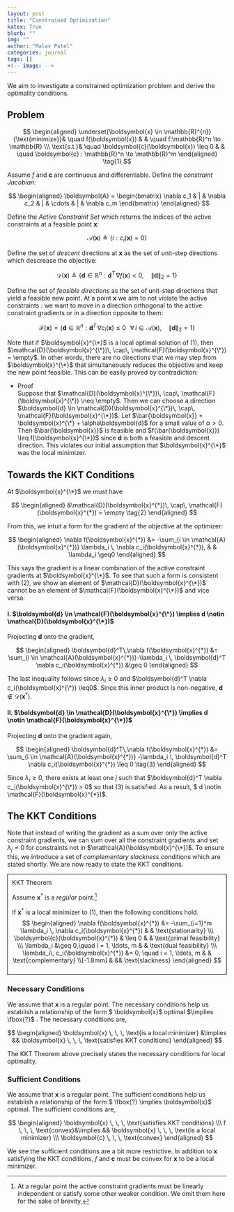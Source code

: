```yaml
---
layout: post
title: "Constrained Optimization"
katex: True
blurb: ""
img: ""
author: "Malav Patel"
categories: journal
tags: []
<!-- image: -->
---
```


We aim to investigate a constrained optimization problem and derive the optimality conditions.

## Problem

$$
\begin{aligned}
 \underset{\boldsymbol{x} \in \mathbb{R}^{n}}{\text{minimize}}& \quad f(\boldsymbol{x}) & & \quad f:\mathbb{R}^n \to \mathbb{R} \\\ 
 \text{s.t.}& \quad \boldsymbol{c}(\boldsymbol{x}) \leq 0 & & \quad \boldsymbol{c} : \mathbb{R}^n \to \mathbb{R}^m
\end{aligned} \tag{1}
$$

Assume $f$ and $\boldsymbol{c}$ are continuous and differentiable. Define the *constraint Jacobian*:

$$
\begin{aligned}
    \boldsymbol{A} = \begin{bmatrix}
    \nabla c_1 & | &  \nabla c_2 & | & \cdots & | & \nabla c_m
\end{bmatrix}
\end{aligned}
$$

Define the *Active Constraint Set* which returns the indices of the active constraints at a feasible point $\boldsymbol{x}$:

$$
\mathcal{A}(\boldsymbol{x}) \triangleq \{i : c_i(\boldsymbol{x}) = 0\}
$$

Define the set of *descent* directions at $\boldsymbol{x}$ as the set of unit-step directions which descrease the objective:

$$
\mathcal{D}(\boldsymbol{x}) \triangleq \{\boldsymbol{d} \in \mathbb{R}^n : \boldsymbol{d}^T\,\nabla f(\boldsymbol{x}) < 0, \quad \lVert \boldsymbol{d}\rVert_2 = 1\}
$$

Define the set of *feasible directions* as the set of unit-step directions that yield a feasible new point. At a point $\boldsymbol{x}$ we aim to not violate the active constraints : we want to move in a direction orthogonal to the active constraint gradients or in a direction opposite to them:

$$
\mathcal{F}(\boldsymbol{x}) = \{\boldsymbol{d}\in \mathbb{R}^n : \boldsymbol{d}^T \, \nabla c_i(\boldsymbol{x}) \leq 0 \, \, \, \,\forall\, i \in \mathcal{A}(\boldsymbol{x}), \quad \lVert \boldsymbol{d}\rVert_2 = 1\}
$$

Note that if $\boldsymbol{x}^{\*}$ is a local optimal solution of (1), then $\mathcal{D}(\boldsymbol{x}^{\*})\, \cap\, \mathcal{F}(\boldsymbol{x}^{\*}) = \empty$. In other words, there are no directions that we may step from $\boldsymbol{x}^{\*}$ that simultaneously reduces the objective and keep the new point feasible. This can be easily proved by contradiction:
- Proof <br>
  Suppose that $\mathcal{D}(\boldsymbol{x}^{\*})\, \cap\, \mathcal{F}(\boldsymbol{x}^{\*}) \neq \empty$. Then we can choose a direction $\boldsymbol{d} \in \mathcal{D}(\boldsymbol{x}^{\*})\, \cap\, \mathcal{F}(\boldsymbol{x}^{\*})$. Let $\bar{\boldsymbol{x}} = \boldsymbol{x}^{\*} + \alpha\boldsymbol{d}$ for a small value of $\alpha > 0$. Then $\bar{\boldsymbol{x}}$ is feasible and $f(\bar{\boldsymbol{x}}) \leq f(\boldsymbol{x}^{\*})$ since $\boldsymbol{d}$ is both a feasible and descent direction. This violates our initial assumption that $\boldsymbol{x}^{\*}$ was the local minimizer.

## Towards the KKT Conditions
At $\boldsymbol{x}^{\*}$ we must have

$$
\begin{aligned}
&\mathcal{D}(\boldsymbol{x}^{*})\, \cap\, \mathcal{F}(\boldsymbol{x}^{*}) = \empty \tag{2}
\end{aligned} 
$$

From this, we intuit a form for the gradient of the objective at the optimizer:

$$
\begin{aligned}
   \nabla f(\boldsymbol{x}^{*}) &= -\sum_{i \in \mathcal{A}(\boldsymbol{x}^{*})} \lambda_i \, \nabla c_i(\boldsymbol{x}^{*}), & & \lambda_i \geq0
\end{aligned}
$$

This says the gradient is a linear combination of the active constraint gradients at $\boldsymbol{x}^{\*}$. To see that such a form is consistent with (2), we show an element of $\mathcal{D}(\boldsymbol{x}^{\*})$ cannot be an element of $\mathcal{F}(\boldsymbol{x}^{\*})$ and vice versa:

#### I. $\boldsymbol{d} \in \mathcal{F}(\boldsymbol{x}^{\*}) \implies d \notin \mathcal{D}(\boldsymbol{x}^{\*})$ 

Projecting $\boldsymbol{d}$ onto the gradient,

$$
\begin{aligned}
  \boldsymbol{d}^T\,\nabla f(\boldsymbol{x}^{*}) 
  &= \sum_{i \in \mathcal{A}(\boldsymbol{x}^{*})}-\lambda_i \, \boldsymbol{d}^T \nabla c_i(\boldsymbol{x}^{*})
  &\geq 0
\end{aligned}
$$

The last inequality follows since $\lambda_i \geq 0$ and $\boldsymbol{d}^T \nabla c_i(\boldsymbol{x}^{\*}) \leq0$. Since this inner product is non-negative, $\boldsymbol{d} \notin \mathcal{D}(\boldsymbol{x}^{*})$.

#### II. $\boldsymbol{d} \in \mathcal{D}(\boldsymbol{x}^{\*}) \implies d \notin \mathcal{F}(\boldsymbol{x}^{\*})$

Projecting $\boldsymbol{d}$ onto the gradient again,

$$
\begin{aligned}
  \boldsymbol{d}^T\,\nabla f(\boldsymbol{x}^{*}) 
  &= \sum_{i \in \mathcal{A}(\boldsymbol{x}^{*})} -\lambda_i \, \boldsymbol{d}^T \nabla c_i(\boldsymbol{x}^{*})
  \leq 0 \tag{3}
\end{aligned} 
$$

Since $\lambda_i \geq 0$, there exists at least one $j$ such that $\boldsymbol{d}^T \nabla c_j(\boldsymbol{x}^{\*}) > 0$ so that (3) is satisfied. As a result, $ d \notin \mathcal{F}(\boldsymbol{x}^{\*})$.

## The KKT Conditions
Note that instead of writing the gradient as a sum over only the active constraint gradients, we can sum over all the constraint gradients and set $\lambda_j = 0$ for constraints not in $\mathcal{A}(\boldsymbol{x}^{\*})$. To ensure this, we introduce a set of *complementary slackness* conditions which are stated shortly. We are now ready to state the KKT conditions.

<div style="border: 1px solid black; padding: 10px;">
KKT Theorem <br>

Assume $\boldsymbol{x}^{*}$ <span markdown='1'>is a *regular* point.[^1]</span><br>

If $\boldsymbol{x}^{*}$ is a local minimizer to (1), then the following conditions hold.
$$
  \begin{aligned}
    \nabla f(\boldsymbol{x}^{*}) &= -\sum_{i=1}^m \lambda_i \, \nabla c_i(\boldsymbol{x}^{*}) & & \text{stationarity} \\\ 
    \boldsymbol{c}(\boldsymbol{x}^{*}) & \leq 0 & & \text{primal feasibility} \\\ 
    \lambda_i &\geq 0,\quad i = 1, \ldots, m & & \text{dual feasibility} \\\ 
    \lambda_i\, c_i(\boldsymbol{x}^{*}) &= 0, \quad i = 1, \ldots, m & & \text{complementary} \\[-1.8mm]
    & && \text{slackness}
  \end{aligned}
$$

</div>

[^1]: At a regular point the active constraint gradients must be linearly independent or satisfy some other weaker condition. We omit them here for the sake of brevity.


### Necessary Conditions
We assume that $\boldsymbol{x}$ is a regular point. The necessary conditions help us establish a relationship of the form $  \boldsymbol{x}$ optimal $\implies \fbox{?}$ . The necessary conditions are,

$$
\begin{aligned}
  \boldsymbol{x} \, \, \,  \text{is a local minimizer} &\implies && \boldsymbol{x} \, \, \, \text{satisfies KKT conditions}
\end{aligned}
$$

The KKT Theorem above precisely states the necessary conditions for local optimality.

### Sufficient Conditions
We assume that $\boldsymbol{x}$ is a regular point. The sufficient conditions help us establish a relationship of the form  $ \fbox{?} \implies \boldsymbol{x}$ optimal. The sufficient conditions are, 

$$
\begin{aligned}
   \boldsymbol{x} \, \, \,  \text{satisfies KKT conditions} \\\ f \, \, \, \text{convex}&\implies && \boldsymbol{x} \, \, \,  \text{is a local minimizer} \\\ 
   \boldsymbol{c} \, \, \, \text{convex}
\end{aligned}
$$

We see the sufficient conditions are a bit more restrictive. In addition to $\boldsymbol{x}$ satisfying the KKT conditions, $f$ and $\boldsymbol{c}$ must be convex for $\boldsymbol{x}$ to be a local minimizer. 
